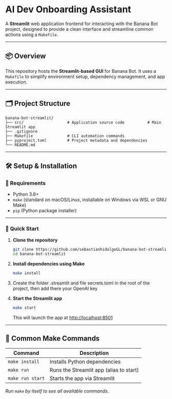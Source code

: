 # AI Dev Onboarding Assistant

A **Streamlit** web application frontend for interacting with the Banana Bot project, designed to provide a clean interface and streamline common actions using a `Makefile`.

---

## 📦 Overview

This repository hosts the **Streamlit-based GUI** for Banana Bot. It uses a `Makefile` to simplify environment setup, dependency management, and app execution.

---

## 🗂️ Project Structure

```
banana-bot-streamlit/
├── src/                   # Application source code          # Main Streamlit app
├── .gitignore
├── Makefile               # CLI automation commands
├── pyproject.toml         # Project metadata and dependencies
└── README.md
```

---

## 🛠️ Setup & Installation

### 🧰 Requirements

- Python 3.8+
- `make` (standard on macOS/Linux, installable on Windows via WSL or GNU Make)
- `pip` (Python package installer)

---

### 🚀 Quick Start

1. **Clone the repository**

   ```bash
   git clone https://github.com/sebastianhidalgoGL/banana-bot-streamlit.git
   cd banana-bot-streamlit
   ```

2. **Install dependencies using Make**

   ```bash
   make install
   ```

3. Create the folder .streamlit and file secrets.toml in the root of the project,  then add there your OpenAI key

4. **Start the Streamlit app**

   ```bash
   make start
   ```

   This will launch the app at [http://localhost:8501](http://localhost:8501)

---

## 🧪 Common Make Commands

| Command        | Description                                 |
|----------------|---------------------------------------------|
| `make install` | Installs Python dependencies                |
| `make run`     | Runs the Streamlit app (alias to start)     |
| `make run start`   | Starts the app via Streamlit                |

*Run `make` by itself to see all available commands.*

